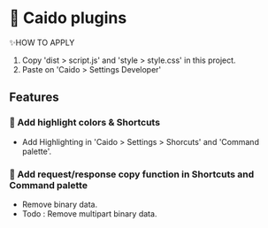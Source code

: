 # 👺 Caido plugins
✨HOW TO APPLY
1) Copy 'dist > script.js' and 'style > style.css' in this project.
2) Paste on 'Caido > Settings Developer'


## Features
### 🎨 Add highlight colors & Shortcuts
- Add Highlighting in 'Caido > Settings > Shorcuts' and 'Command palette'.
### 🔖 Add request/response copy function in Shortcuts and Command palette
- Remove binary data.
- Todo : Remove multipart binary data.